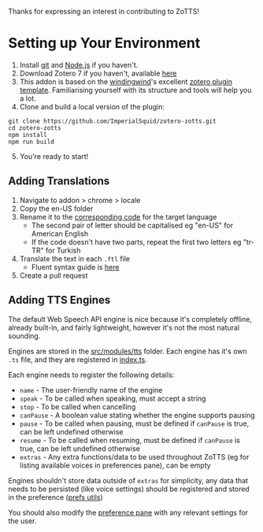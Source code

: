 Thanks for expressing an interest in contributing to ZoTTS!

# Setting up Your Environment
1. Install [git](https://git-scm.com/) and [Node.js](https://nodejs.org/en/) if you haven't.
2. Download Zotero 7 if you haven't, available [here](https://www.zotero.org/support/beta_builds)
3. This addon is based on the [windingwind](https://github.com/windingwind)'s excellent [zotero plugin template](https://github.com/windingwind/zotero-plugin-template). Familiarising yourself with its structure and tools will help you a lot.
4. Clone and build a local version of the plugin:

```shell
git clone https://github.com/ImperialSquid/zotero-zotts.git
cd zotero-zotts
npm install
npm run build
```
5. You're ready to start!

## Adding Translations

1. Navigate to addon > chrome > locale
2. Copy the en-US folder
3. Rename it to the [corresponding code](https://www.andiamo.co.uk/resources/iso-language-codes/) for the target language
   - The second pair of letter should be capitalised eg "en-US" for American English
   - If the code doesn't have two parts, repeat the first two letters eg "tr-TR" for Turkish
4. Translate the text in each `.ftl` file
   - Fluent syntax guide is [here](https://projectfluent.org/fluent/guide/)
5. Create a pull request

## Adding TTS Engines
The default Web Speech API engine is nice because it's completely offline, already built-in, and fairly lightweight, however it's not the most natural sounding.

Engines are stored in the [src/modules/tts](../src/modules/tts) folder. Each engine has it's own `.ts` file, and they are registered in [index.ts](../src/modules/tts/index.ts).

Each engine needs to register the following details:
- `name` - The user-friendly name of the engine
- `speak` - To be called when speaking, must accept a string
- `stop` - To be called when cancelling
- `canPause` - A boolean value stating whether the engine supports pausing
- `pause` - To be called when pausing, must be defined if `canPause` is true, can be left undefined otherwise
- `resume` - To be called when resuming, must be defined if `canPause` is true, can be left undefined otherwise
- `extras` - Any extra functions/data to be used throughout ZoTTS (eg for listing available voices in preferences pane), can be empty

Engines shouldn't store data outside of `extras` for simplicity, any data that needs to be persisted (like voice settings) should be registered and stored in the preference ([prefs utils](../src/modules/utils/prefs.ts))

You should also modify the [preference pane](../addon/chrome/content/preferences.xhtml) with any relevant settings for the user.